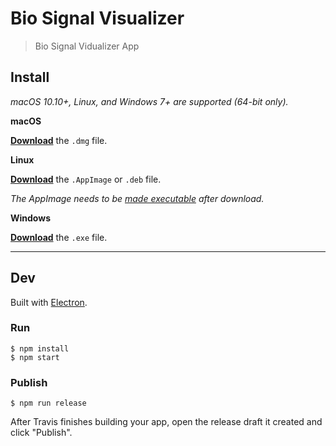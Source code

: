 # Bio Signal Visualizer

> Bio Signal Vidualizer App


## Install

*macOS 10.10+, Linux, and Windows 7+ are supported (64-bit only).*

**macOS**

[**Download**](https://github.com/akshaybaweja/undefined/releases/latest) the `.dmg` file.

**Linux**

[**Download**](https://github.com/akshaybaweja/undefined/releases/latest) the `.AppImage` or `.deb` file.

*The AppImage needs to be [made executable](http://discourse.appimage.org/t/how-to-make-an-appimage-executable/80) after download.*

**Windows**

[**Download**](https://github.com/akshaybaweja/undefined/releases/latest) the `.exe` file.


---


## Dev

Built with [Electron](https://electronjs.org).

### Run

```
$ npm install
$ npm start
```

### Publish

```
$ npm run release
```

After Travis finishes building your app, open the release draft it created and click "Publish".
